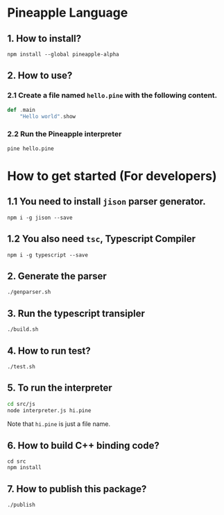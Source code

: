 # Pineapple Language
## 1. How to install?
```
npm install --global pineapple-alpha
```

## 2. How to use?
### 2.1 Create a file named `hello.pine` with the following content.
```scala
def .main
    "Hello world".show
```

### 2.2 Run the Pineapple interpreter
```
pine hello.pine
```


# How to get started (For developers)
## 1.1 You need to install `jison` parser generator.
```
npm i -g jison --save
```

## 1.2 You also need `tsc`, Typescript Compiler
```
npm i -g typescript --save
```

## 2. Generate the parser
```
./genparser.sh
```

## 3. Run the typescript transipler 
```
./build.sh
```

## 4. How to run test?
```
./test.sh
```

## 5. To run the interpreter
```sh
cd src/js
node interpreter.js hi.pine
```

Note that `hi.pine` is just a file name.


## 6. How to build C++ binding code?
```
cd src
npm install
```

## 7. How to publish this package?
```
./publish
```